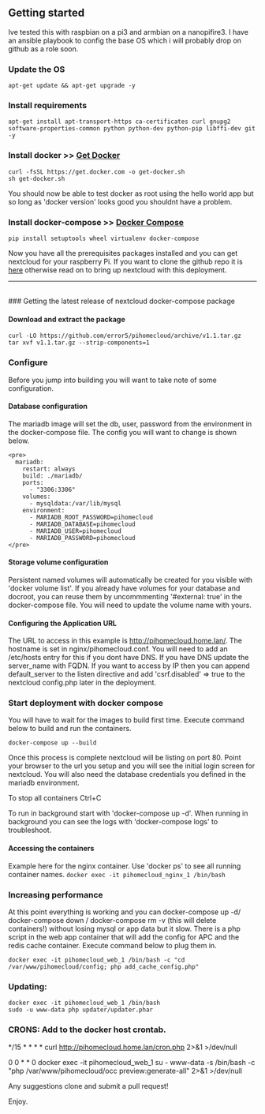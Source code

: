 ## Getting started

Ive tested this with raspbian on a pi3 and armbian on a nanopifire3. I have an ansible playbook to config the base OS which i will probably drop on github as a role soon.

### Update the OS

```apt-get update && apt-get upgrade -y```

### Install requirements

```apt-get install apt-transport-https ca-certificates curl gnupg2 software-properties-common python python-dev python-pip libffi-dev git -y ```

### Install docker >> [Get Docker](https://docs.docker.com/install/linux/docker-ce/ubuntu/)

```
curl -fsSL https://get.docker.com -o get-docker.sh
sh get-docker.sh
```

You should now be able to test docker as root using the hello world app but so long as 'docker version' looks good you shouldnt have a problem.

### Install docker-compose >> [Docker Compose](https://docs.docker.com/compose/)

```pip install setuptools wheel virtualenv docker-compose```

Now you have all the prerequisites packages installed and you can get nextcloud for your 
raspberry Pi. If you want to clone the github repo it is [here](https://github.com/error5/pihomecloud) otherwise read on to bring up nextcloud with this deployment.

<hr>
<br>
### Getting the latest release of nextcloud docker-compose package


#### Download and extract the package

```
curl -LO https://github.com/error5/pihomecloud/archive/v1.1.tar.gz
tar xvf v1.1.tar.gz --strip-components=1
```

### Configure

Before you jump into building you will want to take note of some configuration.

#### Database configuration

The mariadb image will set the db, user, password from the environment in the docker-compose file. The config you will want to change is shown below. 
```
<pre>
  mariadb:
    restart: always
    build: ./mariadb/
    ports:
      - "3306:3306"
    volumes:
      - mysqldata:/var/lib/mysql
    environment:
      - MARIADB_ROOT_PASSWORD=pihomecloud
      - MARIADB_DATABASE=pihomecloud
      - MARIADB_USER=pihomecloud
      - MARIADB_PASSWORD=pihomecloud
</pre>
```
#### Storage volume configuration

Persistent named volumes will automatically be created for you visible with 'docker volume list'. If you already have volumes for your database and docroot, you can reuse them by uncommmenting '#external: true' in the docker-compose file. You will need to update the volume name with yours. 

#### Configuring the Application URL

The URL to access in this example is http://pihomecloud.home.lan/. The hostname is set in nginx/pihomecloud.conf. You will need to add an /etc/hosts entry for this if you dont have DNS. 
If you have DNS update the server_name with FQDN. If you want to access by IP then you can append default_server to the listen directive and add 'csrf.disabled' => true to the nextcloud config.php later in the deployment.

### Start deployment with docker compose 


You will have to wait for the images to build first time. Execute command below to build and run the containers.

```docker-compose up --build```

Once this process is complete nextcloud will be listing on port 80. Point your browser to the url you setup and you will see the initial login screen for nextcloud. You will also need the database credentials you defined in the mariadb environment. 

To stop all containers Ctrl+C

To run in background start with 'docker-compose up -d'. When running in background you can see the logs with 'docker-compose logs' to troubleshoot. 

#### Accessing the containers

Example here for the nginx container. Use 'docker ps' to see all running container names.
```docker exec -it pihomecloud_nginx_1 /bin/bash```

### Increasing performance 

At this point everything is working and you can docker-compose up -d/ docker-compose down / docker-compose rm -v (this will delete containers!) without losing mysql or app data but it slow. There is a php script in the web app container that will add the config for APC and the redis cache container. Execute command below to plug them in.

```docker exec -it pihomecloud_web_1 /bin/bash -c "cd /var/www/pihomecloud/config; php add_cache_config.php"```



### Updating:
```
docker exec -it pihomecloud_web_1 /bin/bash
sudo -u www-data php updater/updater.phar
```

### CRONS: Add to the docker host crontab.

*/15 * * * * curl http://pihomecloud.home.lan/cron.php 2>&1 >/dev/null

0 0 * * 0 docker exec -it pihomecloud_web_1 su - www-data -s /bin/bash -c "php /var/www/pihomecloud/occ preview:generate-all" 2>&1 >/dev/null

Any suggestions clone and submit a pull request! 

Enjoy. 


